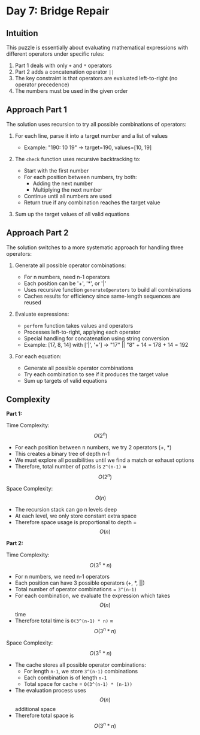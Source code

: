 # Day 7: Bridge Repair

## Intuition

This puzzle is essentially about evaluating mathematical expressions with different operators under specific rules:
1. Part 1 deals with only `+` and `*` operators
2. Part 2 adds a concatenation operator `||`
3. The key constraint is that operators are evaluated left-to-right (no operator precedence)
4. The numbers must be used in the given order

## Approach Part 1

The solution uses recursion to try all possible combinations of operators:

1. For each line, parse it into a target number and a list of values
    - Example: "190: 10 19" → target=190, values=[10, 19]

2. The `check` function uses recursive backtracking to:
    - Start with the first number
    - For each position between numbers, try both:
        - Adding the next number
        - Multiplying the next number
    - Continue until all numbers are used
    - Return true if any combination reaches the target value

3. Sum up the target values of all valid equations

## Approach Part 2

The solution switches to a more systematic approach for handling three operators:

1. Generate all possible operator combinations:
    - For n numbers, need n-1 operators
    - Each position can be '+', '*', or '|'
    - Uses recursive function `generateOperators` to build all combinations
    - Caches results for efficiency since same-length sequences are reused

2. Evaluate expressions:
    - `perform` function takes values and operators
    - Processes left-to-right, applying each operator
    - Special handling for concatenation using string conversion
    - Example: [17, 8, 14] with ['|', '+'] → "17" || "8" + 14 = 178 + 14 = 192

3. For each equation:
    - Generate all possible operator combinations
    - Try each combination to see if it produces the target value
    - Sum up targets of valid equations

## Complexity

**Part 1:**

Time Complexity: $$O(2^n)$$
- For each position between n numbers, we try 2 operators (+, *)
- This creates a binary tree of depth n-1
- We must explore all possibilities until we find a match or exhaust options
- Therefore, total number of paths is `2^(n-1)` ≈ $$O(2^n)$$

Space Complexity: $$O(n)$$
- The recursion stack can go n levels deep
- At each level, we only store constant extra space
- Therefore space usage is proportional to depth = $$O(n)$$

**Part 2:**

Time Complexity: $$O(3^n * n)$$
- For n numbers, we need n-1 operators
- Each position can have 3 possible operators (+, *, ||)
- Total number of operator combinations = `3^(n-1)`
- For each combination, we evaluate the expression which takes $$O(n)$$ time
- Therefore total time is `O(3^(n-1) * n)` ≈ $$O(3^n * n)$$

Space Complexity: $$O(3^n * n)$$
- The cache stores all possible operator combinations:
    * For length `n-1`, we store `3^(n-1)` combinations
    * Each combination is of length `n-1`
    * Total space for cache = `O(3^(n-1) * (n-1))`
- The evaluation process uses $$O(n)$$ additional space
- Therefore total space is $$O(3^n * n)$$